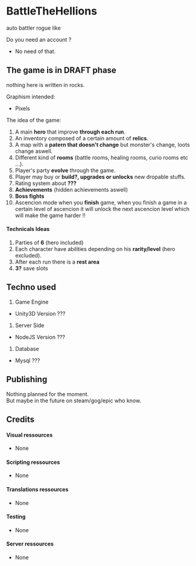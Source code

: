 # BattleTheHellions
auto battler rogue like


Do you need an account ?  
+ No need of that.

## The game is in **DRAFT** phase  
nothing here is written in rocks.  

Graphism intended:
- Pixels  
  
The idea of the game:
1. A main **hero** that improve **through each run**.
1. An inventory composed of a certain amount of **relics**.
1. A map with a **patern that doesn't change** but monster's change, loots change aswell.
1. Different kind of **rooms** (battle rooms, healing rooms, curio rooms etc ...).
1. Player's party **evolve** through the game.
1. Player may buy or **build?, upgrades or unlocks** new dropable stuffs.
1. Rating system about **???**
1. **Achievements** (hidden achievements aswell)
1. **Boss fights**
2. Ascencion mode when you **finish** game, when you finish a game in a certain level of ascencion it will unlock the next ascencion level which will make the game harder !!  

#### Technicals Ideas

1. Parties of **6** (hero included)
1. Each character have abilities depending on his **rarity/level** (hero excluded).
1. After each run there is a **rest area**
1. **3?** save slots 


## Techno used

1. Game Engine
  + Unity3D Version ???
1. Server Side
  + NodeJS Version ???
1. Database
  + Mysql ???

## Publishing

Nothing planned for the moment.  
But maybe in the future on steam/gog/epic who know.


## Credits

#### Visual ressources

+ None

#### Scripting ressources

+ None

#### Translations ressources

+ None

#### Testing

+ None

#### Server ressources

+ None
